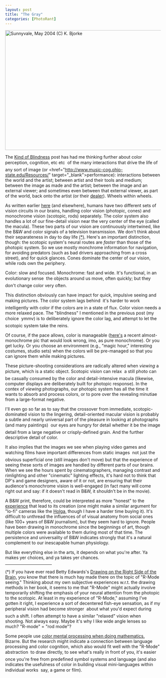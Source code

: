 ```yaml
---
layout: post
title: "The Gray"
categories: [PhotoRant]
---
```

<img src="http://www.botzilla.com/bpix/gray.jpg" width=807 height=388 border=0 title="Sunnyvale, May 2004 (C) K. Bjorke">

The <a href="/blog/archives/000320.html">Kind of Blindness</a> post has had me thinking further about color perception, cognition, etc etc &#151; of the many interactions that drive the life of any sort of image (or <href="http://www.music-cog.ohio-state.edu/Resources/" target="_blank">performance</a>): interactions between the world and the artist; between artist and their tools and medium; between the image as made and the artist; between the image and an external viewer; and sometimes even between that external viewer, as part of the world, back onto the artist (or their <a href="http://www.recirca.com/artnews/293.shtml" target="_blank">dealer</a>). Wheels within wheels.

As written earlier <a href="/blog/archives/000225.html">here</a> (and elsewhere), humans have two different sets of vision circuits in our brains, handling color vision (photopic, cones) and monochrome vision (scotopic, rods) separately. The color system also handles a lot of our fine-detail vision near the very center of the eye (called the macula). These two parts of our vision are continuously intertwined, like the B&W and color signals of a television transmission. We don't think about their separateness in day to day life <a href="/blog/archives/000321.html#graystar">(*)</a>. Here's an important distinction, though:  the scotopic system's neural routes are <i>faster</i> than those of the photopic system. So we use mostly monchrome information for navigation, for avoiding predators (such as bad drivers approaching from a cross street), and for quick glances. Cones dominate the center of our vision, while rods own the periphery.

Color: slow and focused. Monochrome: fast and wide. It's functional, in an evolutionary sense &#151; the objects around us move, often quickly; but they don't change color very often. 

This distinction obviously can have impact for quick, impulsive seeing and making pictures. The color system lags behind &#151; it's harder to work intelligently with color if the colors are in a state of flux. Color vision needs a more relaxed pace. The "blindness" I mentioned in the previous post (my choice &#151; ymmv) is to deliberately ignore the color lag, and attempt to let the scotopic system take the reins.

Of course, if the pace allows, color is manageable (<a href="/photo/salon/bjorke_good1.html">here's</a> a recent almost-monochrome pic that would look wrong, imo, as pure monochrome). Or you get lucky. Or you choose an environment (e.g., "magic hour," interesting costumes, studio sets) when the colors will be pre-managed so that you can ignore them while making pictures.

These picture-shooting considerations are radically altered when <i>viewing</i> a picture, which is a static object. Scotopic vision can relax &#151; a still photo can be casually consumed by the color and detail-intensive macula (likewise, computer displays are deliberately built for photopic response). In the contex of <i>viewing</i> photographs, our photopic system has all the time it wants to absorb and process colors, or to pore over the revealing minutiae from a large-format negative.

I'll even go so far as to say that the crossover from immediate, scotopic-dominated vision to the lingering, detail-oriented macular vision is probably a subtle and nearly universal part of the pleasure in looking at photographs (and many paintings) &#151; our eyes are hungry for detail whether it be the image detail from a large negative or crisply-defined grain. And the further descriptive detail of color.

It also implies that the images we see when playing video games and watching films have important differences from static images &#151; not just the obvious superficial one (still images don't move) but that the experience of seeing these sorts of images are handled by different parts of our brains. When we see the hours spent by cinematographers, managing contrast and rimlighting and other "cinematic" lighting effects, it's hard not to think that DP's and game designers, aware of it or not, are ensuring that their audience's monochrome vision is well-engaged (in fact many will come right out and say: if it doesn't read in B&amp;W, it shouldn't be in the movie).

A B&amp;W print, therefore, could be interpreted as more "honest" to the <a href="http://faculty.washington.edu/eloftus/Articles/sciam.htm" target="_blank">experience</a> that lead to its creation (one might make a similar argument for "lo-fi" cameras like the <a href="http://www.digitalsucks.com/" target="_blank">Holga,</a> though I have a harder time buying it). It's difficult to unthread the influences of of visual anatomy from social ones (like 100+ years of B&amp;W journalism), but they seem hard to ignore. People have been drawing in monochrome since the beginnings of art, though multiple colors were available to them during most of that time. The persistence and universality of B&amp;W indicates strongly that it's a natural complement to our inescapable human physiology.

But like everything else in the arts, it depends on what you're after. Ya makes yer choices, and ya takes yer chances.

<hr width="30%" align="center" height="1">

<a name="graystar">(*)</a> If you have ever read Betty Edwards's <a href="http://www.drawright.com/" target="_blank">Drawing on the Right Side of the Brain,</a> you know that there is much hay made there on the topic of "R-Mode seeing." Thinking about my own subjective experiences w.r.t. the drawing methods in her book, it seems to me that "R-Mode" might actually involve temporarily shifting the emphasis of your neural attention from the photopic to the scotopic. At least in my experience of "R-Mode," assuming I've gotten it right, I experience a sort of decentered fish-eye sensation, as if my peripheral vision had become stronger &#151; about what you'd expect during such a shift. I often attempt to have a similar "relaxed" vision when shooting. Not always easy. Maybe it's why I like wide angle lenses so much? "R-mode" =  "rod mode"?

Some people use <a href="http://www.colormatters.com/cberlin-1.pdf">color mental processing when doing mathematics.</a> Bizarre. But the research might indicate a connection between language processing and color cognition, which also would fit well with the "R-Mode" abstraction &#151; to draw directly, to see what's really in front of you, it's easier once you're free from predefined symbol systems and language (and also indicates the usefulness of color in building visual mini-languages within individual works &#151; say, a game or film).
